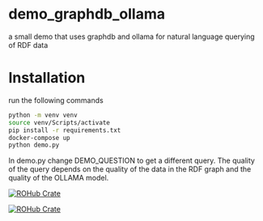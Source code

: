 # demo_graphdb_ollama
a small demo that uses graphdb and ollama for natural language querying of RDF data

# Installation

run the following commands

```bash	
python -m venv venv
source venv/Scripts/activate
pip install -r requirements.txt
docker-compose up 
python demo.py
```

In demo.py change DEMO_QUESTION to get a different query.
The quality of the query depends on the quality of the data in the RDF graph and the quality of the OLLAMA model.

[![ROHub Crate](https://img.shields.io/badge/ROHub-Crate-blue)](https://rohub.org/430f9644-290a-451c-97a4-ac6b9b91af85)


[![ROHub Crate](https://img.shields.io/badge/ROHub-Crate-blue)](https://rohub.org/046a10d6-e461-4811-acf2-309697ff34db)
